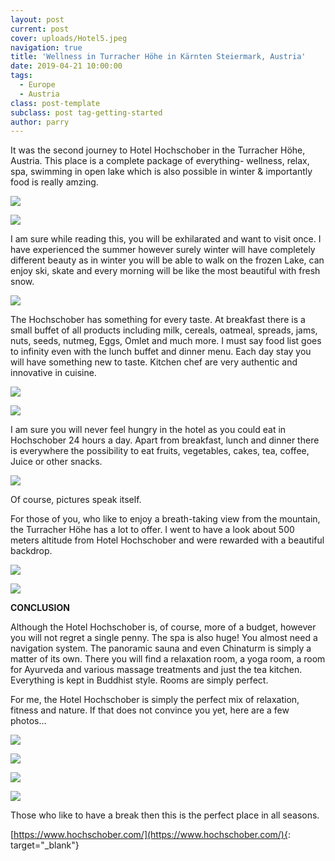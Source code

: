 ```yaml
---
layout: post
current: post
cover: uploads/Hotel5.jpeg
navigation: true
title: 'Wellness in Turracher Höhe in Kärnten Steiermark, Austria'
date: 2019-04-21 10:00:00
tags:
  - Europe
  - Austria
class: post-template
subclass: post tag-getting-started
author: parry
---
```


It was the second journey to Hotel Hochschober in the Turracher H&ouml;he, Austria. This place is a complete package of everything- wellness, relax, spa, swimming in open lake which is also possible in winter & importantly food is really amzing.

![](/uploads/Hotel1.jpeg)

![](/uploads/Hotel2.jpeg)

I am sure while reading this, you will be exhilarated and want to visit once. I have experienced the summer however surely winter will have completely different beauty as in winter you will be able to walk on the frozen Lake, can enjoy ski, skate and every morning will be like the most beautiful with fresh snow.

![](/uploads/Hotel3.jpeg)

The Hochschober has something for every taste. At breakfast there is a small buffet of all products including milk, cereals, oatmeal, spreads, jams, nuts, seeds, nutmeg, Eggs, Omlet and much more. I must say food list goes to infinity even with the lunch buffet and dinner menu. Each day stay you will have something new to taste. Kitchen chef are very authentic and innovative in cuisine.

![](/uploads/Hotel10.jpeg)

![](/uploads/Hotel11.jpeg)

I am sure you will never feel hungry in the hotel as you could eat in Hochschober 24 hours a day. Apart from breakfast, lunch and dinner there is everywhere the possibility to eat fruits, vegetables, cakes, tea, coffee, Juice or other snacks.

![](/uploads/Hotel8.jpeg)

Of course, pictures speak itself.

For those of you, who like to enjoy a breath-taking view from the mountain, the Turracher H&ouml;he has a lot to offer. I went to have a look about 500 meters altitude from Hotel Hochschober and were rewarded with a beautiful backdrop.

![](/uploads/Hotel5.jpeg)

![](/uploads/Hotel6.jpeg)

**CONCLUSION**

Although the Hotel Hochschober is, of course, more of a budget, however you will not regret a single penny. The spa is also huge\! You almost need a navigation system. The panoramic sauna and even Chinaturm is simply a matter of its own. There you will find a relaxation room, a yoga room, a room for Ayurveda and various massage treatments and just the tea kitchen. Everything is kept in Buddhist style. Rooms are simply perfect.&nbsp;

For me, the Hotel Hochschober is simply the perfect mix of relaxation, fitness and nature. If that does not convince you yet, here are a few photos…

![](/uploads/Hotel12.jpeg)

![](/uploads/Hotel9.jpeg)

![](/uploads/Hotel4.jpeg)

![](/uploads/Hotel7.jpeg)

Those who like to have a break then this is the perfect place in all seasons.

[https://www.hochschober.com/](https://www.hochschober.com/){: target="_blank"}